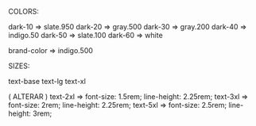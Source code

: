 COLORS:

dark-10 => slate.950
dark-20 => gray.500
dark-30 => gray.200
dark-40 => indigo.50
dark-50 => slate.100
dark-60 => white

brand-color => indigo.500

SIZES: 

text-base
text-lg
text-xl

( ALTERAR )
text-2xl => font-size: 1.5rem; line-height: 2.25rem;
text-3xl => font-size: 2rem; line-height: 2.25rem;
text-5xl => font-size: 2.5rem; line-height: 3rem;